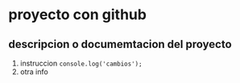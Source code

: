 # proyecto con github
## descripcion o documemtacion del proyecto
1. instruccion
```console.log('cambios');```
2. otra info
